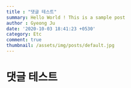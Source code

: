 ```yaml
---
title : "댓글 테스트"
summary: Hello World ! This is a sample post
author : Gyeong Ju
date: '2020-10-03 18:41:23 +0530'
category: Etc
comment: true
thumbnail: /assets/img/posts/default.jpg
---
```


# 댓글 테스트
